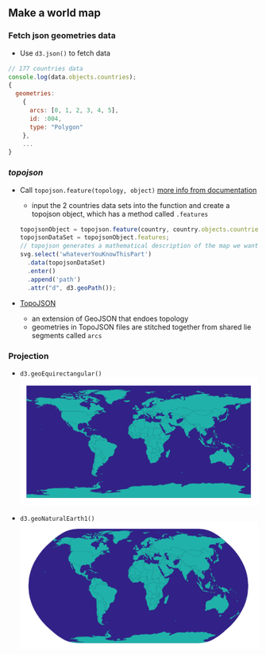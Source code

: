 ## Make a world map
### Fetch json geometries data
- Use `d3.json()` to fetch data
```js
// 177 countries data
console.log(data.objects.countries);
{
  geometries:
    {
      arcs: [0, 1, 2, 3, 4, 5],
      id: :004,
      type: "Polygon"
    },
    ...
}
```

### *topojson*
- Call `topojson.feature(topology, object)` [more info from documentation](https://github.com/topojson/topojson-client/blob/master/README.md#feature)

  - input the 2 countries data sets into the function and create a topojson object, which has a method called `.features `
  ```js
  topojsonObject = topojson.feature(country, country.objects.countries);
  topojsonDataSet = topojsonObject.features;
  // topojson generates a mathematical description of the map we want to draw
  svg.select('whateverYouKnowThisPart')
    .data(topojsonDataSet) 
    .enter()                      
    .append('path') 
    .attr("d", d3.geoPath()); 
  ```
- [TopoJSON](https://github.com/topojson/topojson)
  - an extension of GeoJSON that endoes topology
  - geometries in TopoJSON files are stitched together from shared lie segments called `arcs`

### Projection
- `d3.geoEquirectangular()`
![](8-square-map.png)

- `d3.geoNaturalEarth1()`
![](8-sphere-map.png)